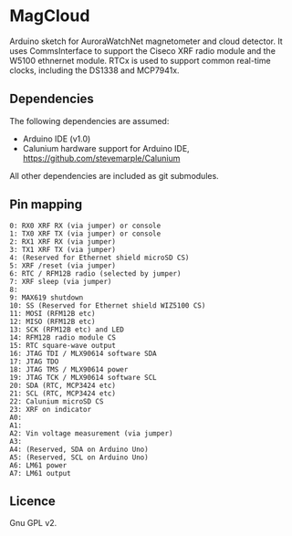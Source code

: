 # MagCloud

Arduino sketch for AuroraWatchNet magnetometer and cloud detector. It
uses CommsInterface to support the Ciseco XRF radio module and the
W5100 ethnernet module. RTCx is used to support common real-time
clocks, including the DS1338 and MCP7941x.

## Dependencies

The following dependencies are assumed:
  * Arduino IDE (v1.0)
  * Calunium hardware support for Arduino IDE, https://github.com/stevemarple/Calunium

All other dependencies are included as git submodules.

## Pin mapping

    0: RX0 XRF RX (via jumper) or console
	1: TX0 XRF TX (via jumper) or console
	2: RX1 XRF RX (via jumper)
	3: TX1 XRF TX (via jumper)
	4: (Reserved for Ethernet shield microSD CS)
	5: XRF /reset (via jumper)
	6: RTC / RFM12B radio (selected by jumper)
	7: XRF sleep (via jumper)
	8: 
	9: MAX619 shutdown
	10: SS (Reserved for Ethernet shield WIZ5100 CS)
	11: MOSI (RFM12B etc)
	12: MISO (RFM12B etc)
	13: SCK (RFM12B etc) and LED
	14: RFM12B radio module CS
	15: RTC square-wave output
	16: JTAG TDI / MLX90614 software SDA
	17: JTAG TDO 
	18: JTAG TMS / MLX90614 power
	19: JTAG TCK / MLX90614 software SCL
	20: SDA (RTC, MCP3424 etc)
	21: SCL (RTC, MCP3424 etc)
	22: Calunium microSD CS
	23: XRF on indicator
	A0: 
	A1:
	A2: Vin voltage measurement (via jumper)
	A3: 
	A4: (Reserved, SDA on Arduino Uno)
	A5: (Reserved, SCL on Arduino Uno)
	A6: LM61 power
	A7: LM61 output

## Licence

Gnu GPL v2.
